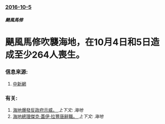 ### [2016-10-5](/news/2016/10/5/index.md)

##### 颶風馬修
# 颶風馬修吹襲海地，在10月4日和5日造成至少264人喪生。 




### 信息来源:

1. [中新網](http://www.chinanews.com/gj/2016/10-07/8023341.shtml)

### 有关:

1. [海地爆發反政府示威。 ](/news/2019/02/7/海地爆發反政府示威.md) _上下文: 海地_
2. [海地總理傑克·蓋伊·拉豐唐辭職。 ](/news/2018/07/14/海地總理傑克-蓋伊-拉豐唐辭職.md) _上下文: 海地_
